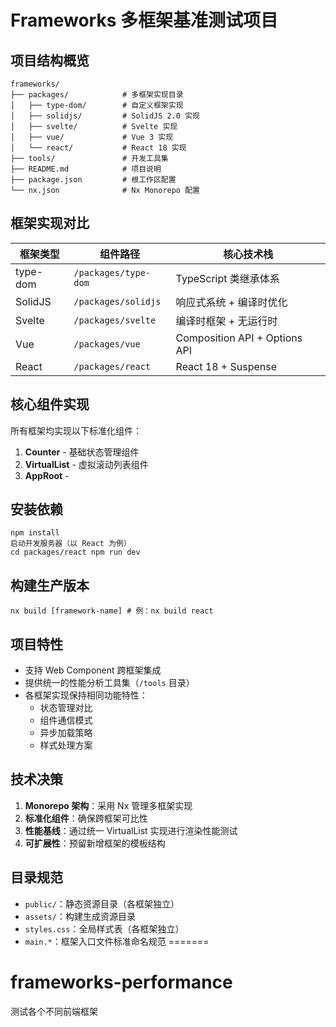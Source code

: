 
# Frameworks 多框架基准测试项目
## 项目结构概览
    
    frameworks/
    ├── packages/            # 多框架实现目录
    │   ├── type-dom/        # 自定义框架实现
    │   ├── solidjs/         # SolidJS 2.0 实现
    │   ├── svelte/          # Svelte 实现
    │   ├── vue/             # Vue 3 实现
    │   └── react/           # React 18 实现
    ├── tools/               # 开发工具集
    ├── README.md            # 项目说明
    ├── package.json         # 根工作区配置
    └── nx.json              # Nx Monorepo 配置


## 框架实现对比

| 框架类型    | 组件路径                          | 核心技术栈                  |
|------------|-----------------------------------|---------------------------|
| type-dom   | `/packages/type-dom`              | TypeScript 类继承体系      |
| SolidJS    | `/packages/solidjs`               | 响应式系统 + 编译时优化    |
| Svelte     | `/packages/svelte`                | 编译时框架 + 无运行时     |
| Vue        | `/packages/vue`                   | Composition API + Options API |
| React      | `/packages/react`                 | React 18 + Suspense       |

## 核心组件实现

所有框架均实现以下标准化组件：
1. **Counter** - 基础状态管理组件
2. **VirtualList** - 虚拟滚动列表组件
3. **AppRoot** -


## 安装依赖

    npm install
    启动开发服务器（以 React 为例）
    cd packages/react npm run dev

## 构建生产版本

    nx build [framework-name] # 例：nx build react

## 项目特性

- 支持 Web Component 跨框架集成
- 提供统一的性能分析工具集（`/tools` 目录）
- 各框架实现保持相同功能特性：
    - 状态管理对比
    - 组件通信模式
    - 异步加载策略
    - 样式处理方案

## 技术决策

1. **Monorepo 架构**：采用 Nx 管理多框架实现
2. **标准化组件**：确保跨框架可比性
3. **性能基线**：通过统一 VirtualList 实现进行渲染性能测试
4. **可扩展性**：预留新增框架的模板结构

## 目录规范

- `public/`：静态资源目录（各框架独立）
- `assets/`：构建生成资源目录
- `styles.css`：全局样式表（各框架独立）
- `main.*`：框架入口文件标准命名规范
=======
# frameworks-performance
测试各个不同前端框架
